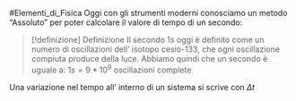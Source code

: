 #Elementi_di_Fisica
Oggi con gli strumenti moderni conosciamo un metodo “Assoluto” per poter calcolare il valore di tempo di un secondo:


> [!definizione] Definizione
> Il secondo $1s$ oggi è definito come un numero di oscillazioni dell’ isotopo cesio-133, che ogni oscillazione compiuta produce della luce.
> Abbiamo quindi che un secondo è uguale a:
> $1s=9*10^9$ oscillazioni complete 

Una variazione nel tempo all’ interno di un sistema si scrive con $\Delta t$ 